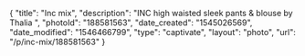 {
    "title": "Inc mix",
    "description": "INC high waisted sleek pants & blouse  by Thalia ",
    "photoId": "188581563",
    "date_created": "1545026569",
    "date_modified": "1546466799",
    "type": "captivate",
    "layout": "photo",
    "url": "\/p\/inc-mix\/188581563"
}